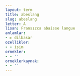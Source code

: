 ```yaml
---
layout: term
title: abeslang
slug: abeslang
letter: A
lisan: Fransızca abaisse langue
anlamlar:
- ► dilbasar
ozellikler:
- - isim
ornekler:
- - ''
orneklerkaynak:
- - ''
---
```

